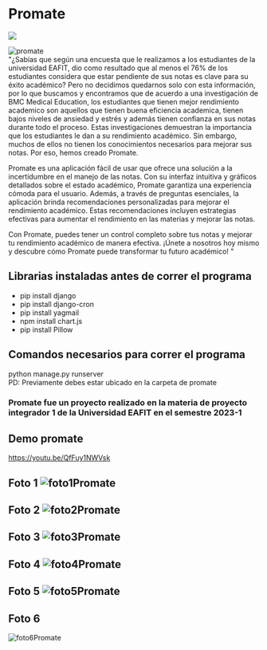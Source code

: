 # Promate
[![](https://visitcount.itsvg.in/api?id=gotaluism&label=Visits&icon=4&pretty=false)](https://visitcount.itsvg.in)

![promate](https://github.com/gotaluism/Promate/assets/76192117/514c4c1f-ea1e-4a9e-9336-cfe6c7ca20f3)
<br>"¿Sabías que según una encuesta que le realizamos a los estudiantes de la universidad EAFIT, dio como resultado que al menos el 76% de los estudiantes considera que estar pendiente de sus notas es clave para su éxito académico? Pero no decidimos quedarnos solo con esta información, por lo que buscamos y encontramos que de acuerdo a una investigación de BMC Medical Education, los estudiantes que tienen mejor rendimiento academico son aquellos que tienen buena eficiencia academica, tienen bajos niveles de ansiedad y estrés y además tienen confianza en sus notas durante todo el proceso.
Estas investigaciones demuestran la importancia que los estudiantes le dan a su rendimiento académico. Sin embargo, muchos de ellos no tienen los conocimientos necesarios para mejorar sus notas. Por eso, hemos creado Promate.

Promate es una aplicación fácil de usar que ofrece una solución a la incertidumbre en el manejo de las notas. Con su interfaz intuitiva y gráficos detallados sobre el estado académico, Promate garantiza una experiencia cómoda para el usuario. Además, a través de preguntas esenciales, la aplicación brinda recomendaciones personalizadas para mejorar el rendimiento académico. Estas recomendaciones incluyen estrategias efectivas para aumentar el rendimiento en las materias y mejorar las notas.

Con Promate, puedes tener un control completo sobre tus notas y mejorar tu rendimiento académico de manera efectiva. ¡Únete a nosotros hoy mismo y descubre cómo Promate puede transformar tu futuro académico! "

## Librarias instaladas antes de correr el programa
* pip install django<br>
* pip install django-cron <br>
* pip install yagmail  <br>
* npm install chart.js <br>
* pip install Pillow <br>
## Comandos necesarios para correr el programa
python manage.py runserver<br>
PD: Previamente debes estar ubicado en la carpeta de promate

### Promate fue un proyecto realizado en la materia de proyecto integrador 1 de la Universidad EAFIT en el semestre 2023-1

## Demo promate
https://youtu.be/QfFuy1NWVsk

Foto 1
![foto1Promate](https://github.com/gotaluism/Promate/assets/76192117/a565a2e2-2cbd-4f91-a9d5-9eb3436964aa)
----------------------------------------------------------------------------------------------------
Foto 2
![foto2Promate](https://github.com/gotaluism/Promate/assets/76192117/b5d3b190-b5c8-4a63-aaf6-cd028b242e63)
----------------------------------------------------------------------------------------------------
Foto 3
![foto3Promate](https://github.com/gotaluism/Promate/assets/76192117/9b076f86-a0a2-4cb9-9c96-224a59ba236c)
----------------------------------------------------------------------------------------------------
Foto 4
![foto4Promate](https://github.com/gotaluism/Promate/assets/76192117/6a0765b8-265a-4ed3-9d20-d36ccb53bf55)
----------------------------------------------------------------------------------------------------
Foto 5
![foto5Promate](https://github.com/gotaluism/Promate/assets/76192117/b15c96a7-6b90-40c3-912b-5b9fdf73cbc1)
----------------------------------------------------------------------------------------------------
## Foto 6
![foto6Promate](https://github.com/gotaluism/Promate/assets/76192117/2629bff7-f5e4-4c9a-85c0-87f8e4857f4c)


